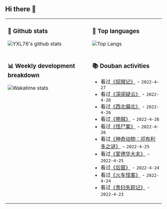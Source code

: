 ## Hi there 👋

<table>
<tr>
<td valign="top" width="54%">

### 🔭 Github stats

![YXL76's github stats](https://github-readme-stats.yxl76.vercel.app/api?username=YXL76&count_private=true&show_icons=true&include_all_commits=true&theme=prussian&line_height=28&disable_animations=true)

</td>

<td valign="top" width="46%">

### 🌱 Top languages

![Top Langs](https://github-readme-stats.yxl76.vercel.app/api/top-langs/?username=YXL76&layout=compact&theme=prussian&langs_count=8&hide=HTML,CSS,SCSS)

</td>
</tr>
<tr>
<td valign="top" width="54%">

### 📊 Weekly development breakdown

![Wakatime stats](https://github-readme-stats.yxl76.vercel.app/api/wakatime?username=YXL76&layout=compact&theme=prussian)

</td>
<td valign="top" width="46%">

### 📚 Douban activities

- 看过[《捉贼记》](http://movie.douban.com/subject/1295622/) - `2022-4-27`
- 看过[《深闺疑云》](http://movie.douban.com/subject/1295568/) - `2022-4-26`
- 看过[《西北偏北》](http://movie.douban.com/subject/1295872/) - `2022-4-26`
- 看过[《艳贼》](http://movie.douban.com/subject/1298442/) - `2022-4-26`
- 看过[《怪尸案》](http://movie.douban.com/subject/1301232/) - `2022-4-26`
- 看过[《神奇动物：邓布利多之谜》](http://movie.douban.com/subject/26147418/) - `2022-4-25`
- 看过[《爱德华大夫》](http://movie.douban.com/subject/1293973/) - `2022-4-25`
- 看过[《后窗》](http://movie.douban.com/subject/1299080/) - `2022-4-24`
- 看过[《火车怪客》](http://movie.douban.com/subject/1298505/) - `2022-4-24`
- 看过[《贵妇失踪记》](http://movie.douban.com/subject/1292760/) - `2022-4-23`

</td>
</tr>
</table>

<!--
**YXL76/YXL76** is a ✨ _special_ ✨ repository because its `README.md` (this file) appears on your GitHub profile.

Here are some ideas to get you started:

- 🔭 I’m currently working on ...
- 🌱 I’m currently learning ...
- 👯 I’m looking to collaborate on ...
- 🤔 I’m looking for help with ...
- 💬 Ask me about ...
- 📫 How to reach me: ...
- 😄 Pronouns: ...
- ⚡ Fun fact: ...
-->
